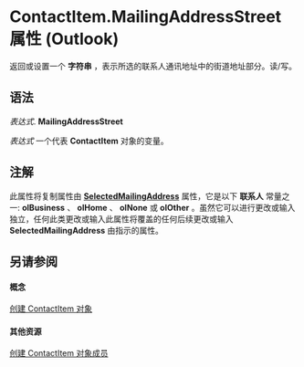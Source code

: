 
# ContactItem.MailingAddressStreet 属性 (Outlook)

返回或设置一个 **字符串** ，表示所选的联系人通讯地址中的街道地址部分。读/写。


## 语法

 _表达式_. **MailingAddressStreet**

 _表达式_ 一个代表 **ContactItem** 对象的变量。


## 注解

此属性将复制属性由 **[SelectedMailingAddress](7f0a68a0-2663-276f-7217-f580d63edb51.md)** 属性，它是以下 **联系人** 常量之一: **olBusiness** 、 **olHome** 、 **olNone** 或 **olOther** 。虽然它可以进行更改或输入独立，任何此类更改或输入此属性将覆盖的任何后续更改或输入 **SelectedMailingAddress** 由指示的属性。


## 另请参阅


#### 概念


[创建 ContactItem 对象](8e32093c-a678-f1fd-3f35-c2d8994d166f.md)
#### 其他资源


[创建 ContactItem 对象成员](a8b13369-4c87-02aa-e62a-1f3067e559fa.md)